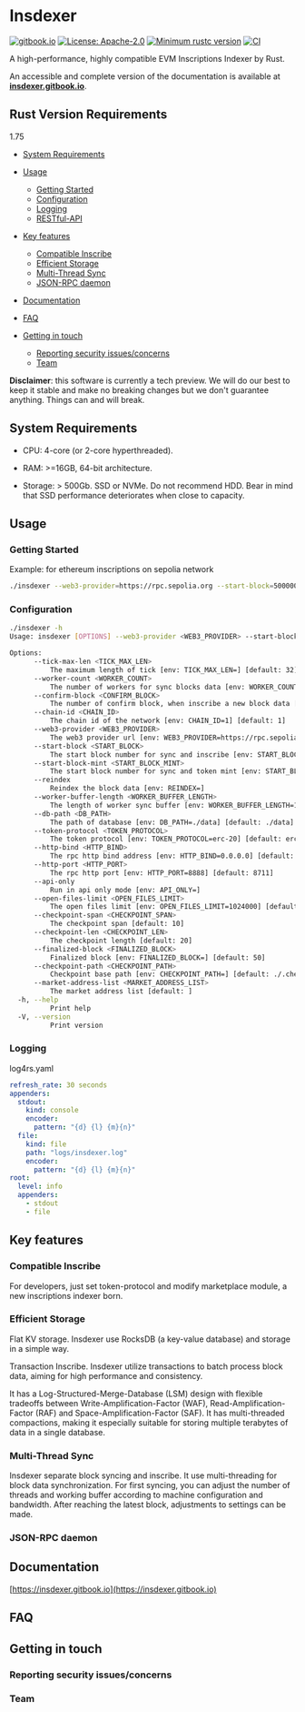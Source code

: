 # Insdexer

[![gitbook.io](https://img.shields.io/badge/docs-insdexer-pink?logo=GitBook)](https://insdexer.gitbook.io/insdexer)
[![License: Apache-2.0](https://img.shields.io/badge/license-Apache--2.0-blue)](#license)
[![Minimum rustc version](https://img.shields.io/badge/rustc-1.75%2B-green)](#rust-version-requirements)
[![CI](https://github.com/insdexer/insdexer/actions/workflows/ci.yml/badge.svg)](https://github.com/insdexer/insdexer/actions/workflows/ci.yml)

A high-performance, highly compatible EVM Inscriptions Indexer by Rust.

An accessible and complete version of the documentation is available at **[insdexer.gitbook.io](https://insdexer.gitbook.io)**.

## Rust Version Requirements

1.75

<!--ts-->

* [System Requirements](#system-requirements)
* [Usage](#usage)
  * [Getting Started](#getting-started)
  * [Configuration](#configuration)
  * [Logging](#logging)
  * [RESTful-API](#restful-api)

* [Key features](#key-features)
  * [Compatible Inscribe](#compatible-inscribe)
  * [Efficient Storage](#efficient-storage)
  * [Multi-Thread Sync](#multi-thread-sync)
  * [JSON-RPC daemon](#json-rpc-daemon)

* [Documentation](#documentation)
* [FAQ](#faq)
* [Getting in touch](#getting-in-touch)
  * [Reporting security issues/concerns](#reporting-security-issues/concerns)
  * [Team](#team)

<!--te-->

**Disclaimer**: this software is currently a tech preview. We will do our best to keep it stable and make no breaking changes but we don't guarantee anything. Things can and will break.

## System Requirements

* CPU: 4-core (or 2-core hyperthreaded).

* RAM: >=16GB, 64-bit architecture.

* Storage: > 500Gb.
    SSD or NVMe. Do not recommend HDD.
    Bear in mind that SSD performance deteriorates when close to capacity.

## Usage

### Getting Started

Example: for ethereum inscriptions on sepolia network

```sh
./insdexer --web3-provider=https://rpc.sepolia.org --start-block=5000000 --start-block-mint=5000000
```

### Configuration

```sh
./insdexer -h
Usage: insdexer [OPTIONS] --web3-provider <WEB3_PROVIDER> --start-block <START_BLOCK> --start-block-mint <START_BLOCK_MINT>

Options:
      --tick-max-len <TICK_MAX_LEN>
          The maximum length of tick [env: TICK_MAX_LEN=] [default: 32]
      --worker-count <WORKER_COUNT>
          The number of workers for sync blocks data [env: WORKER_COUNT=1] [default: 1]
      --confirm-block <CONFIRM_BLOCK>
          The number of confirm block, when inscribe a new block data [env: CONFIRM_BLOCK=1] [default: 1]
      --chain-id <CHAIN_ID>
          The chain id of the network [env: CHAIN_ID=1] [default: 1]
      --web3-provider <WEB3_PROVIDER>
          The web3 provider url [env: WEB3_PROVIDER=https://rpc.sepolia.org]
      --start-block <START_BLOCK>
          The start block number for sync and inscribe [env: START_BLOCK=5000000]
      --start-block-mint <START_BLOCK_MINT>
          The start block number for sync and token mint [env: START_BLOCK_MINT=5000000]
      --reindex
          Reindex the block data [env: REINDEX=]
      --worker-buffer-length <WORKER_BUFFER_LENGTH>
          The length of worker sync buffer [env: WORKER_BUFFER_LENGTH=100] [default: 64]
      --db-path <DB_PATH>
          The path of database [env: DB_PATH=./data] [default: ./data]
      --token-protocol <TOKEN_PROTOCOL>
          The token protocol [env: TOKEN_PROTOCOL=erc-20] [default: erc-20]
      --http-bind <HTTP_BIND>
          The rpc http bind address [env: HTTP_BIND=0.0.0.0] [default: 127.0.0.1]
      --http-port <HTTP_PORT>
          The rpc http port [env: HTTP_PORT=8888] [default: 8711]
      --api-only
          Run in api only mode [env: API_ONLY=]
      --open-files-limit <OPEN_FILES_LIMIT>
          The open files limit [env: OPEN_FILES_LIMIT=1024000] [default: 10240]
      --checkpoint-span <CHECKPOINT_SPAN>
          The checkpoint span [default: 10]
      --checkpoint-len <CHECKPOINT_LEN>
          The checkpoint length [default: 20]
      --finalized-block <FINALIZED_BLOCK>
          Finalized block [env: FINALIZED_BLOCK=] [default: 50]
      --checkpoint-path <CHECKPOINT_PATH>
          Checkpoint base path [env: CHECKPOINT_PATH=] [default: ./.checkpoint]
      --market-address-list <MARKET_ADDRESS_LIST>
          The market address list [default: ]
  -h, --help
          Print help
  -V, --version
          Print version
```

### Logging

log4rs.yaml

```yaml
refresh_rate: 30 seconds
appenders:
  stdout:
    kind: console
    encoder:
      pattern: "{d} {l} {m}{n}"
  file:
    kind: file
    path: "logs/insdexer.log"
    encoder:
      pattern: "{d} {l} {m}{n}"
root:
  level: info
  appenders:
    - stdout
    - file
```

## Key features

### Compatible Inscribe

For developers, just set token-protocol and modify marketplace module, a new inscriptions indexer born.

### Efficient Storage

Flat KV storage. Insdexer use RocksDB (a key-value database) and storage in a simple way.

Transaction Inscribe. Insdexer utilize transactions to batch process block data, aiming for high performance and consistency.

It has a Log-Structured-Merge-Database (LSM) design with flexible tradeoffs between Write-Amplification-Factor (WAF), Read-Amplification-Factor (RAF) and Space-Amplification-Factor (SAF). It has multi-threaded compactions, making it especially suitable for storing multiple terabytes of data in a single database.

### Multi-Thread Sync

Insdexer separate block syncing and inscribe. It use multi-threading for block data synchronization.
For first syncing, you can adjust the number of threads and working buffer according to machine configuration and bandwidth. After reaching the latest block, adjustments to settings can be made.

### JSON-RPC daemon

## Documentation

[https://insdexer.gitbook.io](https://insdexer.gitbook.io)

## FAQ

## Getting in touch

### Reporting security issues/concerns

### Team
